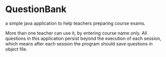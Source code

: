 # QuestionBank
a simple java application to help teachers preparing course exams.

More than one teacher can use it, by entering course name only.
All questions in this application persist beyond the execution of each session, which means after each session the program should save questions in object file.
